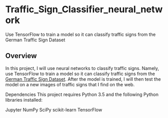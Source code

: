 # Traffic_Sign_Classifier_neural_network
Use TensorFlow to train a model so it can classify traffic signs from the German Traffic Sign Dataset

## Overview
In this project, I will use neural networks  to classify traffic signs. Namely,  use TensorFlow to train a model so it can classify traffic signs from the [German Traffic Sign Dataset](http://benchmark.ini.rub.de/?section=gtsrb&subsection=dataset). After the model is trained, I will then test the model on a new images of traffic signs that I find on the web.

Dependencies
This project requires Python 3.5 and the following Python libraries installed:

Jupyter
NumPy
SciPy
scikit-learn
TensorFlow

